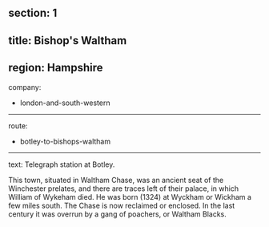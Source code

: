 ﻿section: 1
----
title: Bishop's Waltham
----
region: Hampshire
----
company:
- london-and-south-western
----
route:
- botley-to-bishops-waltham
----
text: Telegraph station at Botley.

This town, situated in Waltham Chase, was an ancient seat of the Winchester prelates, and there are traces left of their palace, in which William of Wykeham died. He was born (1324) at Wyckham or Wickham a few miles south. The Chase is now reclaimed or enclosed. In the last century it was overrun by a gang of poachers, or Waltham Blacks.
